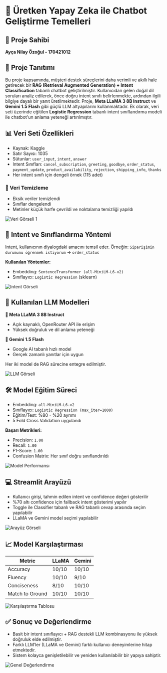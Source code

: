 # 🤖 Üretken Yapay Zeka ile Chatbot Geliştirme Temelleri
## 📘 Proje Sahibi
**Ayça Nilay Özoğul - 170421012**

## 🧠 Proje Tanıtımı
Bu proje kapsamında, müşteri destek süreçlerini daha verimli ve akıllı hale getirecek bir **RAG (Retrieval Augmented Generation) + Intent Classification** tabanlı chatbot geliştirilmiştir.
Kullanıcıdan gelen doğal dil soruları analiz edilerek, önce doğru intent sınıfı belirlenmekte, ardından ilgili bilgiye dayalı bir yanıt üretilmektedir.
Proje, **Meta LLaMA 3 8B Instruct** ve **Gemini 1.5 Flash** gibi güçlü LLM altyapılarını kullanmaktadır.
Ek olarak, veri seti üzerinde eğitilen **Logistic Regression** tabanlı intent sınıflandırma modeli ile chatbot'un anlama yeteneği artırılmıştır.

## 📊 Veri Seti Özellikleri
- Kaynak: Kaggle
- Satır Sayısı: 1035
- Sütunlar: `user_input`, `intent`, `answer`
- Intent Sınıfları: `cancel_subscription`, `greeting`, `goodbye`, `order_status`, `payment_update`, `product_availability`, `rejection`, `shipping_info`, `thanks`
- Her intent sınıfı için dengeli örnek (115 adet)

### 🔧 Veri Temizleme
- Eksik veriler temizlendi
- Sınıflar dengelendi
- Metinler küçük harfe çevrildi ve noktalama temizliği yapıldı

![Veri Görseli 1](images_from_docx/image_1.png)

## 🎯 Intent ve Sınıflandırma Yöntemi
Intent, kullanıcının diyalogdaki amacını temsil eder. Örneğin: `Siparişimin durumunu öğrenmek istiyorum` → `order_status`

**Kullanılan Yöntemler:**
- Embedding: `SentenceTransformer (all-MiniLM-L6-v2)`
- Sınıflayıcı: `Logistic Regression` (sklearn)

![Intent Görseli](images_from_docx/image_2.png)

## 🤖 Kullanılan LLM Modelleri
**🔹 Meta LLaMA 3 8B Instruct**
- Açık kaynaklı, OpenRouter API ile erişim
- Yüksek doğruluk ve dil anlama yeteneği

**🔹 Gemini 1.5 Flash**
- Google AI tabanlı hızlı model
- Gerçek zamanlı yanıtlar için uygun

Her iki model de RAG sürecine entegre edilmiştir.

![LLM Görseli](images_from_docx/image_3.png)

## 🛠️ Model Eğitim Süreci
- Embedding: `all-MiniLM-L6-v2`
- Sınıflayıcı: `Logistic Regression (max_iter=1000)`
- Eğitim/Test: %80 - %20 ayrımı
- 5 Fold Cross Validation uygulandı

**Başarı Metrikleri:**
- Precision: `1.00`
- Recall: `1.00`
- F1-Score: `1.00`
- Confusion Matrix: Her sınıf doğru sınıflandırıldı

![Model Performansı](images_from_docx/image_4.png)

## 💻 Streamlit Arayüzü
- Kullanıcı girişi, tahmin edilen intent ve confidence değeri gösterilir
- %70 altı confidence için fallback intent gösterimi yapılır
- Toggle ile Classifier tabanlı ve RAG tabanlı cevap arasında seçim yapılabilir
- LLaMA ve Gemini model seçimi yapılabilir

![Arayüz Görseli](images_from_docx/image_5.png)

## 📈 Model Karşılaştırması
| Metric            | LLaMA | Gemini |
|-------------------|-------|--------|
| Accuracy          | 10/10 | 10/10  |
| Fluency           | 10/10 | 9/10   |
| Conciseness       | 8/10  | 10/10  |
| Match to Ground   | 10/10 | 10/10  |

![Karşılaştırma Tablosu](images_from_docx/image_6.png)

## ✅ Sonuç ve Değerlendirme
- Basit bir intent sınıflayıcı + RAG destekli LLM kombinasyonu ile yüksek doğruluk elde edilmiştir.
- Farklı LLM’ler (LLaMA ve Gemini) farklı kullanıcı deneyimlerine hitap etmektedir.
- Sistem kolayca genişletilebilir ve yeniden kullanılabilir bir yapıya sahiptir.

![Genel Değerlendirme](images_from_docx/image_7.png)